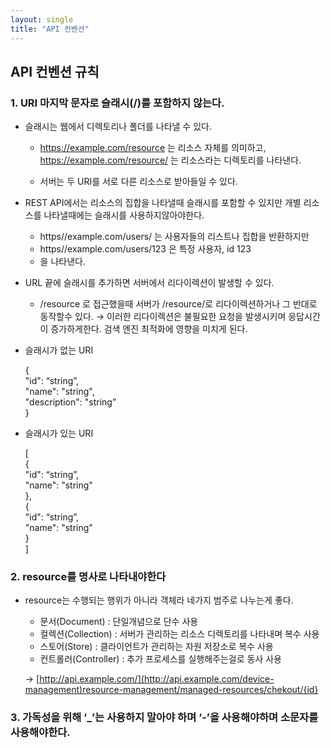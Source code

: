 ```yaml
---
layout: single
title: "API 컨벤션"
---
```

## API 컨벤션 규칙
### **1. URI 마지막 문자로 슬래시(/)를 포함하지 않는다.**

- 슬래시는 웹에서 디렉토리나 폴더를 나타낼 수 있다.
    - https://example.com/resource 는 리소스 자체를 의미하고, https://example.com/resource/ 는 리소스라는 디렉토리를 나타낸다.
    
    - 서버는 두 URI를 서로 다른 리소스로 받아들일 수 있다.
    
- REST API에서는 리소스의 집합을 나타낼때 슬래시를 포함할 수 있지만 개별 리소스를 나타낼때에는 슬래시를 사용하지않아야한다.
    - https//example.com/users/ 는 사용자들의 리스트나 집합을 반환하지만
    - https//example.com/users/123 은 특정 사용자, id 123
    - 을 나타낸다.
- URL 끝에 슬래시를 추가하면 서버에서 리다이렉션이 발생할 수 있다.
    - /resource 로 접근했을때 서버가 /resource/로 리다이렉션하거나 그 반대로 동작할수 있다. → 이러한 리다이렉션은 불필요한 요청을 발생시키며 응답시간이 증가하게한다. 검색 엔진 최적화에 영향을 미치게 된다.
- 슬래시가 없는 URI
    
    {  
     "id": “string”,  
     "name": "string",  
     "description": "string”  
    }
    
- 슬래시가 있는 URI
    
    [  
      {  
     "id": “string”,   
     "name": "string"  
    },  
    {   
"id": “string”,  
   "name": "string"  
     }  
    ]
    
### 2. **resource를 명사로 나타내야한다**
- resource는 수행되는 행위가 아니라 객체라 네가지 범주로 나누는게 좋다.
    - 문서(Document) : 단일개념으로 단수 사용
    - 컬렉션(Collection) : 서버가 관리하는 리소스 디렉토리를 나타내며 복수 사용
    - 스토어(Store) : 클라이언트가 관리하는 자원 저장소로 복수 사용
    - 컨트롤러(Controller) : 추가 프로세스를 실행해주는걸로 동사 사용
    
    → [http://api.example.com/](http://api.example.com/device-management)resource-management/managed-resources/chekout/{id}
    
### 3. **가독성을 위해 ‘_’는 사용하지 말아야 하며 ‘-’을 사용해야하며 소문자를 사용해야한다.**
